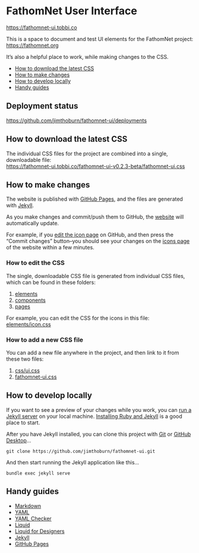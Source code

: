 # FathomNet User Interface

https://fathomnet-ui.tobbi.co

This is a space to document and test UI elements for the FathomNet project:
https://fathomnet.org

It’s also a helpful place to work, while making changes to the CSS.

* [How to download the latest CSS](#how-to-download-the-latest-css)
* [How to make changes](#how-to-make-changes)
* [How to develop locally](#how-to-develop-locally)
* [Handy guides](#handy-guides)

## Deployment status

https://github.com/jimthoburn/fathomnet-ui/deployments

## How to download the latest CSS

The individual CSS files for the project are combined into a single, downloadable file:  
https://fathomnet-ui.tobbi.co/fathomnet-ui-v0.2.3-beta/fathomnet-ui.css

## How to make changes

The website is published with [GitHub Pages](https://pages.github.com), and the files are generated with [Jekyll](http://jekyllrb.com).

As you make changes and commit/push them to GitHub, the [website](https://fathomnet-ui.tobbi.co) will automatically update.

For example, if you [edit the icon page](elements/icon.markdown) on GitHub, and then press the “Commit changes” button–you should see your changes on the [icons page](https://fathomnet-ui.tobbi.co/elements/icon/) of the website within a few minutes.

### How to edit the CSS

The single, downloadable CSS file is generated from individual CSS files, which can be found in these folders:
1. [elements](elements)
2. [components](components)
3. [pages](pages)

For example, you can edit the CSS for the icons in this file:
[elements/icon.css](elements/icon.css)

### How to add a new CSS file

You can add a new file anywhere in the project, and then link to it from these two files:
1. [css/ui.css](css/ui.css)
2. [fathomnet-ui.css](fathomnet-ui.css)

## How to develop locally

If you want to see a preview of your changes while you work, you can [run a Jekyll server](https://jekyllrb.com) on your local machine. [Installing Ruby and Jekyll](https://jekyllrb.com/docs/installation/) is a good place to start.

After you have Jekyll installed, you can clone this project with [Git](https://git-scm.com) or [GitHub Desktop](https://desktop.github.com)…

```
git clone https://github.com/jimthoburn/fathomnet-ui.git
```

And then start running the Jekyll application like this...

```
bundle exec jekyll serve
```

## Handy guides

* [Markdown](https://guides.github.com/features/mastering-markdown/)
* [YAML](https://docs.ansible.com/ansible/latest/reference_appendices/YAMLSyntax.html)
* [YAML Checker](http://www.yamllint.com)
* [Liquid](https://shopify.github.io/liquid/)
* [Liquid for Designers](https://github.com/Shopify/liquid/wiki/Liquid-for-Designers)
* [Jekyll](https://jekyllrb.com/docs/home/)
* [GitHub Pages](https://pages.github.com)
